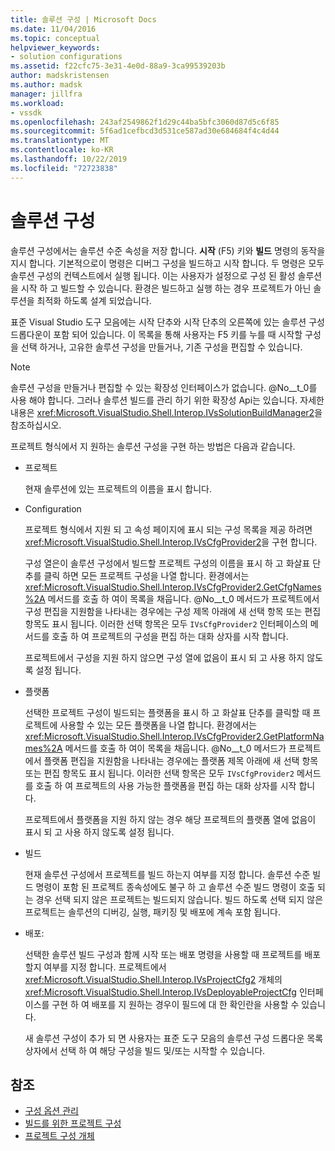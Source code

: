 ```yaml
---
title: 솔루션 구성 | Microsoft Docs
ms.date: 11/04/2016
ms.topic: conceptual
helpviewer_keywords:
- solution configurations
ms.assetid: f22cfc75-3e31-4e0d-88a9-3ca99539203b
author: madskristensen
ms.author: madsk
manager: jillfra
ms.workload:
- vssdk
ms.openlocfilehash: 243af2549862f1d29c44ba5bfc3060d87d5c6f85
ms.sourcegitcommit: 5f6ad1cefbcd3d531ce587ad30e684684f4c4d44
ms.translationtype: MT
ms.contentlocale: ko-KR
ms.lasthandoff: 10/22/2019
ms.locfileid: "72723838"
---
```

# <a name="solution-configuration"></a>솔루션 구성
솔루션 구성에서는 솔루션 수준 속성을 저장 합니다. **시작** (F5) 키와 **빌드** 명령의 동작을 지시 합니다. 기본적으로이 명령은 디버그 구성을 빌드하고 시작 합니다. 두 명령은 모두 솔루션 구성의 컨텍스트에서 실행 됩니다. 이는 사용자가 설정으로 구성 된 활성 솔루션을 시작 하 고 빌드할 수 있습니다. 환경은 빌드하고 실행 하는 경우 프로젝트가 아닌 솔루션을 최적화 하도록 설계 되었습니다.

 표준 Visual Studio 도구 모음에는 시작 단추와 시작 단추의 오른쪽에 있는 솔루션 구성 드롭다운이 포함 되어 있습니다. 이 목록을 통해 사용자는 F5 키를 누를 때 시작할 구성을 선택 하거나, 고유한 솔루션 구성을 만들거나, 기존 구성을 편집할 수 있습니다.

> [!NOTE]
> 솔루션 구성을 만들거나 편집할 수 있는 확장성 인터페이스가 없습니다. @No__t_0를 사용 해야 합니다. 그러나 솔루션 빌드를 관리 하기 위한 확장성 Api는 있습니다. 자세한 내용은 <xref:Microsoft.VisualStudio.Shell.Interop.IVsSolutionBuildManager2>을 참조하십시오.

 프로젝트 형식에서 지 원하는 솔루션 구성을 구현 하는 방법은 다음과 같습니다.

- 프로젝트

   현재 솔루션에 있는 프로젝트의 이름을 표시 합니다.

- Configuration

   프로젝트 형식에서 지원 되 고 속성 페이지에 표시 되는 구성 목록을 제공 하려면 <xref:Microsoft.VisualStudio.Shell.Interop.IVsCfgProvider2>을 구현 합니다.

   구성 열은이 솔루션 구성에서 빌드할 프로젝트 구성의 이름을 표시 하 고 화살표 단추를 클릭 하면 모든 프로젝트 구성을 나열 합니다. 환경에서는 <xref:Microsoft.VisualStudio.Shell.Interop.IVsCfgProvider2.GetCfgNames%2A> 메서드를 호출 하 여이 목록을 채웁니다. @No__t_0 메서드가 프로젝트에서 구성 편집을 지원함을 나타내는 경우에는 구성 제목 아래에 새 선택 항목 또는 편집 항목도 표시 됩니다. 이러한 선택 항목은 모두 `IVsCfgProvider2` 인터페이스의 메서드를 호출 하 여 프로젝트의 구성을 편집 하는 대화 상자를 시작 합니다.

   프로젝트에서 구성을 지원 하지 않으면 구성 열에 없음이 표시 되 고 사용 하지 않도록 설정 됩니다.

- 플랫폼

   선택한 프로젝트 구성이 빌드되는 플랫폼을 표시 하 고 화살표 단추를 클릭할 때 프로젝트에 사용할 수 있는 모든 플랫폼을 나열 합니다. 환경에서는 <xref:Microsoft.VisualStudio.Shell.Interop.IVsCfgProvider2.GetPlatformNames%2A> 메서드를 호출 하 여이 목록을 채웁니다. @No__t_0 메서드가 프로젝트에서 플랫폼 편집을 지원함을 나타내는 경우에는 플랫폼 제목 아래에 새 선택 항목 또는 편집 항목도 표시 됩니다. 이러한 선택 항목은 모두 `IVsCfgProvider2` 메서드를 호출 하 여 프로젝트의 사용 가능한 플랫폼을 편집 하는 대화 상자를 시작 합니다.

   프로젝트에서 플랫폼을 지원 하지 않는 경우 해당 프로젝트의 플랫폼 열에 없음이 표시 되 고 사용 하지 않도록 설정 됩니다.

- 빌드

   현재 솔루션 구성에서 프로젝트를 빌드 하는지 여부를 지정 합니다. 솔루션 수준 빌드 명령이 포함 된 프로젝트 종속성에도 불구 하 고 솔루션 수준 빌드 명령이 호출 되는 경우 선택 되지 않은 프로젝트는 빌드되지 않습니다. 빌드 하도록 선택 되지 않은 프로젝트는 솔루션의 디버깅, 실행, 패키징 및 배포에 계속 포함 됩니다.

- 배포:

   선택한 솔루션 빌드 구성과 함께 시작 또는 배포 명령을 사용할 때 프로젝트를 배포할지 여부를 지정 합니다. 프로젝트에서 <xref:Microsoft.VisualStudio.Shell.Interop.IVsProjectCfg2> 개체의 <xref:Microsoft.VisualStudio.Shell.Interop.IVsDeployableProjectCfg> 인터페이스를 구현 하 여 배포를 지 원하는 경우이 필드에 대 한 확인란을 사용할 수 있습니다.

  새 솔루션 구성이 추가 되 면 사용자는 표준 도구 모음의 솔루션 구성 드롭다운 목록 상자에서 선택 하 여 해당 구성을 빌드 및/또는 시작할 수 있습니다.

## <a name="see-also"></a>참조
- [구성 옵션 관리](../../extensibility/internals/managing-configuration-options.md)
- [빌드를 위한 프로젝트 구성](../../extensibility/internals/project-configuration-for-building.md)
- [프로젝트 구성 개체](../../extensibility/internals/project-configuration-object.md)